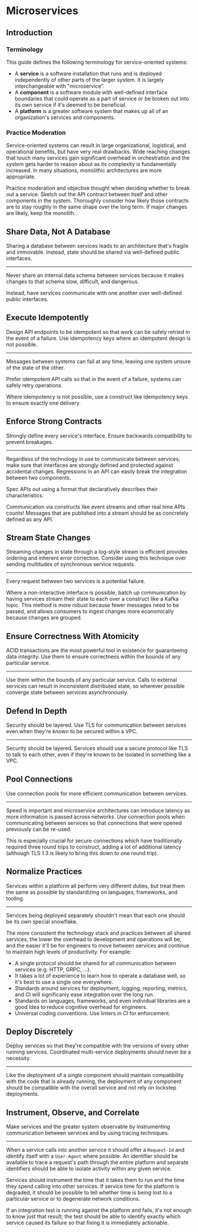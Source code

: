 # Microservices

## Introduction

### Terminology

This guide defines the following terminology for service-oriented systems:

* A **service** is a software installation that runs and is deployed independently of other parts of the larger system. It is largely interchangeable with "microservice".
* A **component** is a software module with well-defined interface boundaries that could operate as a part of service or be broken out into its own service if it's deemed to be beneficial.
* A **platform** is a greater software system that makes up all of an organization's services and components.

### Practice Moderation

Service-oriented systems can result in large organizational, logistical, and operational benefits, but have very real drawbacks. Wide reaching changes that touch many services gain significant overhead in orchestration and the system gets harder to reason about as its complexity is fundamentally increased. In many situations, monolithic architectures are more appropriate.

Practice moderation and objective thought when deciding whether to break out a service. Sketch out the API contract between itself and other components in the system. Thoroughly consider how likely those contracts are to stay roughly in the same shape over the long term. If major changes are likely, keep the monolith.

## Share Data, Not A Database

Sharing a database between services leads to an architecture that's fragile and immovable. Instead, state should be shared via well-defined public interfaces.

---

Never share an internal data schema between services because it makes changes to that schema slow, difficult, and dangerous.

Instead, have services communicate with one another over well-defined public interfaces.

## Execute Idempotently

Design API endpoints to be idempotent so that work can be safely retried in the event of a failure. Use idempotency keys where an idempotent design is not possible.

---

Messages between systems can fail at any time, leaving one system unsure of the state of the other.

Prefer idempotent API calls so that in the event of a failure, systems can safely retry operations.

Where idempotency is not possible, use a construct like idempotency keys to ensure exactly one delivery.

## Enforce Strong Contracts

Strongly define every service's interface. Ensure backwards compatibility to prevent breakages.

---

Regardless of the technology in use to communicate between services, make sure that interfaces are strongly defined and protected against accidental changes. Regressions in an API can easily break the integration between two components.

Spec APIs out using a format that declaratively describes their characteristics.

Communication via constructs like event streams and other real time APIs counts! Messages that are published into a stream should be as concretely defined as any API.

## Stream State Changes

Streaming changes in state through a log-style stream is efficient provides ordering and inherent error correction. Consider using this technique over sending multitudes of synchronous service requests.

---

Every request between two services is a potential failure.

Where a non-interactive interface is possible, batch up communication by having services stream their state to each over a construct like a Kafka topic. This method is more robust because fewer messages need to be passed, and allows consumers to ingest changes more economically because changes are grouped.

## Ensure Correctness With Atomicity

ACID transactions are the most powerful tool in existence for guaranteeing data integrity. Use them to ensure correctness within the bounds of any particular service.

---

Use them within the bounds of any particular service. Calls to external services can result in inconsistent distributed state, so wherever possible converge state between services asynchronously.

## Defend In Depth

Security should be layered. Use TLS for communication between services even when they're known to be secured within a VPC.

---

Security should be layered. Services should use a secure protocol like TLS to talk to each other, even if they're known to be isolated in something like a VPC.

## Pool Connections

Use connection pools for more efficient communication between services.

---

Speed is important and microservice architectures can introduce latency as more information is passed across networks. Use connection pools when communicating between services so that connections that were opened previously can be re-used.

This is especially crucial for secure connections which have traditionally required three round trips to construct, adding a lot of additional latency (although TLS 1.3 is likely to bring this down to one round trip).

## Normalize Practices

Services within a platform all perform very different duties, but treat them the same as possible by standardizing on languages, frameworks, and tooling.

---

Services being deployed separately shouldn't mean that each one should be its own special snowflake.

The more consistent the technology stack and practices between all shared services, the lower the overhead to development and operations will be, and the easier it'll be for engineers to move between services and continue to maintain high levels of productivity. For example:

* A single protocol should be shared for all communication between services (e.g. HTTP, GRPC, ...).
* It takes a lot of experience to learn how to operate a database well, so it's best to use a single one everywhere.
* Standards around services for deployment, logging, reporting, metrics, and CI will significanly ease integration over the long run.
* Standards on languages, frameworks, and even individual libraries are a good idea to reduce cognitive overhead for engineers.
* Universal coding conventions. Use linters in CI for enforcement.

## Deploy Discretely

Deploy services so that they're compatible with the versions of every other running services. Coordinated multi-service deployments should never be a necessity.

---

Like the deployment of a single component should maintain compatibility with the code that is already running, the deployment of any component should be compatible with the overall service and not rely on lockstep deployments.

## Instrument, Observe, and Correlate

Make services and the greater system observable by instrumenting communication between services and by using tracing techniques.

---

When a service calls into another service it should offer a `Request-Id` and identify itself with a `User-Agent` where possible. An identifier should be available to trace a request's path through the entire platform and separate identifiers should be able to isolate activity within any given service.

Services should instrument the time that it takes them to run and the time they spend calling into other services. If service time for the platform is degraded, it should be possible to tell whether time is being lost to a particular service or to degenerate network conditions.

If an integration test is running against the platform and fails, it's not enough to know just that result; the test should be able to identify exactly which service caused its failure so that fixing it is immediately actionable.
